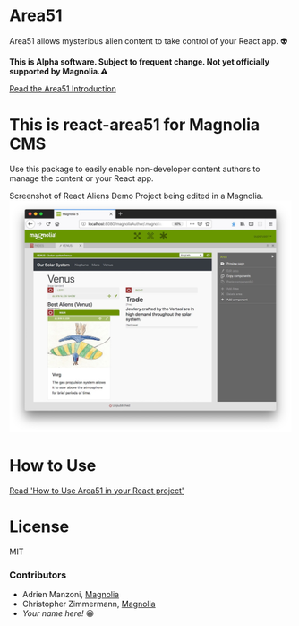 # Area51
Area51 allows mysterious alien content to take control of your React app. :alien:

**This is Alpha software. Subject to frequent change. Not yet officially supported by Magnolia.:warning:**

[Read the Area51 Introduction](README.md)

# This is react-area51 for Magnolia CMS

Use this package to easily enable non-developer content authors to manage the content or your React app.

Screenshot of React Aliens Demo Project being edited in a Magnolia.
![Area51 Demo Project in Magnolia](/mag-aliens-demo/_dev/README-demo-project.jpg)

# How to Use

[Read 'How to Use Area51 in your React project'](/react-area51)

# License

MIT

### Contributors

* Adrien Manzoni, [Magnolia](https://documentation.magnolia-cms.com)
* Christopher Zimmermann, [Magnolia](https://documentation.magnolia-cms.com)
* *Your name here!* :grinning:
